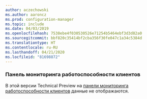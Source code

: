 ```yaml
---
author: aczechowski
ms.author: aaroncz
ms.prod: configuration-manager
ms.topic: include
ms.date: 04/03/2019
ms.openlocfilehash: 7538ebe4f030530526e71254b5464ebf3d3d82a0
ms.sourcegitcommit: bbf820c35414bf2cba356f30fe047c1a34c5384d
ms.translationtype: HT
ms.contentlocale: ru-RU
ms.lasthandoff: 04/21/2020
ms.locfileid: "81698872"
---
```

### <a name="client-health-dashboard"></a><a name="ki_health"></a> Панель мониторинга работоспособности клиентов

В этой версии Technical Preview на [панели мониторинга работоспособности клиентов](../../technical-preview-1901.md#bkmk_health) данные не отображаются.